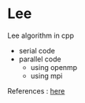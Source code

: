 # Lee
Lee algorithm in cpp
- serial code
- parallel code
  - using openmp
  - using mpi


References : 
[here](https://www.geeksforgeeks.org/shortest-path-in-a-binary-maze/)
